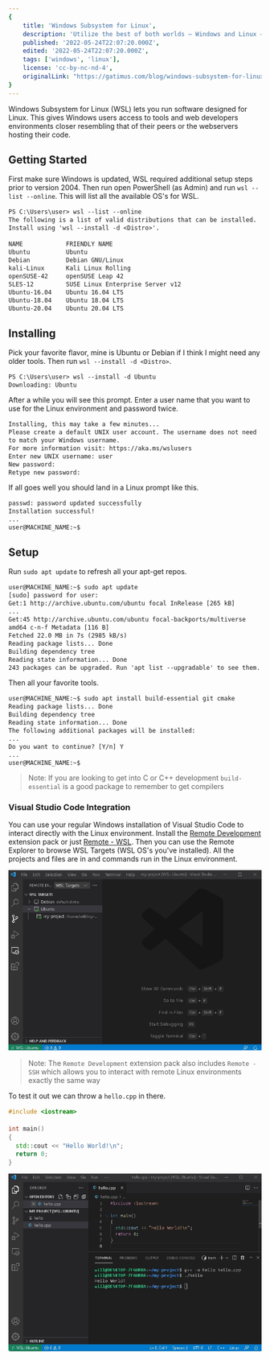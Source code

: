 ```yaml
---
{
    title: 'Windows Subsystem for Linux',
    description: 'Utilize the best of both worlds — Windows and Linux — without having to dual boot. Windows Subset for Linux (WSL) lets you run software designed for Linux in Windows.',
    published: '2022-05-24T22:07:20.000Z',
    edited: '2022-05-24T22:07:20.000Z',
    tags: ['windows', 'linux'],
    license: 'cc-by-nc-nd-4',
    originalLink: "https://gatimus.com/blog/windows-subsystem-for-linux"
}
---
```


Windows Subsystem for Linux (WSL) lets you run software designed for Linux. This gives Windows users access to tools and web developers environments closer resembling that of their peers or the webservers hosting their code.

## Getting Started 

First make sure Windows is updated, WSL required additional setup steps prior to version 2004. Then run open PowerShell (as Admin) and run `wsl --list --online`. This will list all the available OS's for WSL.

```shell
PS C:\Users\user> wsl --list --online
The following is a list of valid distributions that can be installed.
Install using 'wsl --install -d <Distro>'.

NAME            FRIENDLY NAME
Ubuntu          Ubuntu
Debian          Debian GNU/Linux
kali-Linux      Kali Linux Rolling
openSUSE-42     openSUSE Leap 42
SLES-12         SUSE Linux Enterprise Server v12
Ubuntu-16.04    Ubuntu 16.04 LTS
Ubuntu-18.04    Ubuntu 18.04 LTS
Ubuntu-20.04    Ubuntu 20.04 LTS
```

## Installing 

Pick your favorite flavor, mine is Ubuntu or Debian if I think I might need any older tools. Then run `wsl --install -d <Distro>`.

```shell
PS C:\Users\user> wsl --install -d Ubuntu
Downloading: Ubuntu
```

After a while you will see this prompt. Enter a user name that you want to use for the Linux environment and password twice.

```
Installing, this may take a few minutes...
Please create a default UNIX user account. The username does not need to match your Windows username.
For more information visit: https://aka.ms/wslusers
Enter new UNIX username: user
New password:
Retype new password:
```

If all goes well you should land in a Linux prompt like this.

```
passwd: password updated successfully
Installation successful!
...
user@MACHINE_NAME:~$
```

## Setup 

Run `sudo apt update` to refresh all your apt-get repos.

```shell
user@MACHINE_NAME:~$ sudo apt update
[sudo] password for user:
Get:1 http://archive.ubuntu.com/ubuntu focal InRelease [265 kB]
...
Get:45 http://archive.ubuntu.com/ubuntu focal-backports/multiverse amd64 c-n-f Metadata [116 B]
Fetched 22.0 MB in 7s (2985 kB/s)
Reading package lists... Done
Building dependency tree
Reading state information... Done
243 packages can be upgraded. Run 'apt list --upgradable' to see them.
```

Then all your favorite tools.

```shell
user@MACHINE_NAME:~$ sudo apt install build-essential git cmake
Reading package lists... Done
Building dependency tree
Reading state information... Done
The following additional packages will be installed:
...
Do you want to continue? [Y/n] Y
...
user@MACHINE_NAME:~$
```

> Note: If you are looking to get into C or C++ development `build-essential` is a good package to remember to get compilers

### Visual Studio Code Integration

You can use your regular Windows installation of Visual Studio Code to interact directly with the Linux environment. Install the [Remote Development](https://marketplace.visualstudio.com/items?itemName=ms-vscode-remote.vscode-remote-extensionpack) extension pack or just [Remote - WSL](https://marketplace.visualstudio.com/items?itemName=ms-vscode-remote.remote-wsl). Then you can use the Remote Explorer to browse WSL Targets (WSL OS's you've installed). All the projects and files are in and commands run in the Linux environment.

![Visual Studio Code showing a side panel with a list of "WSL Targets". There are two targets: Debian and Ubuntu with a project called "my-project" active in Ubuntu](./Screenshot_2021-10-17_171944.jpg)

> Note: The `Remote Development` extension pack also includes `Remote - SSH` which allows you to interact with remote Linux environments exactly the same way

To test it out we can throw a `hello.cpp` in there.

```cpp
#include <iostream>

int main()
{
  std::cout << "Hello World!\n";
  return 0;
}
```

![The files sidebar open in a VSCode instance showing a project containing C plus plus files open in WSL Ubuntu](./Screenshot_2021-10-21_205232.jpg)

<!-- Does this need a conclusion paragraph (I suck at those) -->
